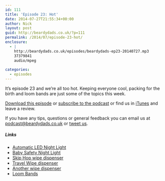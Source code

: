 ```yaml
---
id: 111
title: 'Episode 23: Hot'
date: 2014-07-27T21:55:34+00:00
author: Nick
layout: post
guid: http://beardydads.co.uk/?p=111
permalink: /2014/07/episode-23-hot/
enclosure:
  - |
    http://beardydads.co.uk/episodes/beardydads-ep23-20140727.mp3
    37379841
    audio/mpeg
    
categories:
  - episodes
---
```

It&#8217;s episode 23 and we&#8217;re all too hot. Keeping everyone cool, packing for the birth and loom bands are just some of the topics this week.

[Download this episode](http://beardydads.co.uk/episodes/beardydads-ep23-20140727.mp3) or [subscribe to the podcast](http://feeds.feedburner.com/BeardyDads) or find us in [iTunes](https://itunes.apple.com/gb/podcast/beardy-dads/id798785734) and leave a review.

If you have any tips, questions or general feedback you can email us at <podcast@beardydads.co.uk> or [tweet us](http://twitter.com/beardydads).

##### Links

  * [Automatic LED Night Light](http://www.amazon.co.uk/dp/B0080XBRMO)
  * [Baby Safety Night Light](http://www.amazon.co.uk/dp/B00BNEUS3Q)
  * [Skip Hop wipe dispenser](http://www.amazon.co.uk/Skip-Hop-Swipes-Wipes-Case/dp/B001LF3YQK)
  * [Travel Wipe dispenser](http://www.jojomamanbebe.co.uk/sp+-2-pack-wet-wipe-cases-in-baby-changing-bags-and-mats+b1224)
  * [Another wipe dispenser](http://www.amazon.co.uk/Pampers-Wipes-Sensitive-Touch-Essentials/dp/B001ROSOSI)
  * [Loom Bands](http://en.wikipedia.org/wiki/Loom_band)
